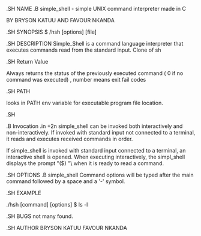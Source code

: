 .SH NAME
.B simple_shell \- simple UNIX command interpreter made in C 



BY BRYSON KATUU AND FAVOUR NKANDA



.SH SYNOPSIS
$ /hsh [options] [file]

.SH DESCRIPTION
Simple_Shell is a command language interpreter that executes commands read from the standard input.
Clone of sh

.SH Return Value

Always returns the status of the previously executed command ( 0 if no command was executed) , number means exit fail codes

.SH PATH

looks in PATH env variable for executable program file location.

.SH 

.B Invocation
.in +2n
simple_shell can be invoked both interactively and non-interactively.
If invoked with standard input not connected to a terminal, it reads and executes received commands in order.

If simple_shell is invoked with standard input connected to a terminal, an interactive shell is opened.
When executing interactively, the simpl_shell displays the prompt \"($) "\ when it is ready to read a command.

.SH OPTIONS
.B simple_shell
Command options will be typed after the main command followed by a space and a
 '-' symbol.

.SH EXAMPLE

./hsh [command] [options]
$ ls -l




.SH BUGS
not many found.






.SH AUTHOR
BRYSON KATUU
FAVOUR NKANDA
